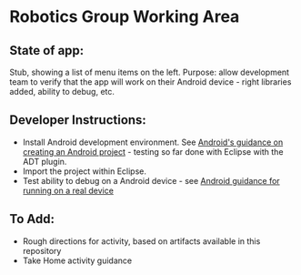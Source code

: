 # Robotics Group Working Area

## State of app:

Stub, showing a list of menu items on the left.  Purpose: allow development team to verify that the app will work on their Android device - right libraries added, ability to debug, etc.

## Developer Instructions:

+ Install Android development environment.  See [Android's guidance on creating an Android project](http://developer.android.com/training/basics/firstapp/creating-project.html) - testing so far done with Eclipse with the ADT plugin.
+ Import the project within Eclipse.
+ Test ability to debug on a Android device - see [Android guidance for running on a real device](http://developer.android.com/training/basics/firstapp/running-app.html#RealDevice)

## To Add:
- Rough directions for activity, based on artifacts available in this repository
- Take Home activity guidance
